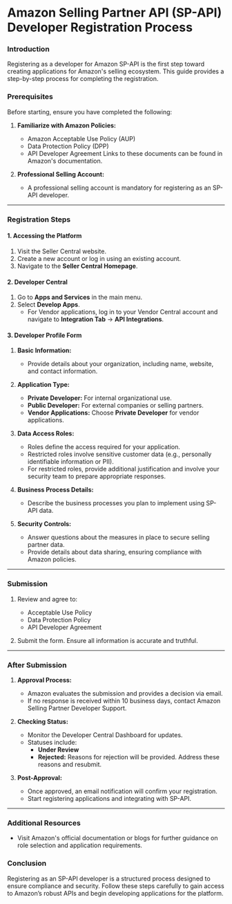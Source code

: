 # Amazon Selling Partner API (SP-API) Developer Registration Process

### **Introduction**

Registering as a developer for Amazon SP-API is the first step toward creating applications for Amazon's selling ecosystem. This guide provides a step-by-step process for completing the registration.



### **Prerequisites**

Before starting, ensure you have completed the following:

1. **Familiarize with Amazon Policies:**

   - Amazon Acceptable Use Policy (AUP)
   - Data Protection Policy (DPP)
   - API Developer Agreement
     Links to these documents can be found in Amazon's documentation.

2. **Professional Selling Account:**
   - A professional selling account is mandatory for registering as an SP-API developer.

---

### **Registration Steps**

#### **1. Accessing the Platform**

1. Visit the Seller Central website.
2. Create a new account or log in using an existing account.
3. Navigate to the **Seller Central Homepage**.

#### **2. Developer Central**

1. Go to **Apps and Services** in the main menu.
2. Select **Develop Apps**.
   - For Vendor applications, log in to your Vendor Central account and navigate to **Integration Tab** → **API Integrations**.

#### **3. Developer Profile Form**

1. **Basic Information:**

   - Provide details about your organization, including name, website, and contact information.

2. **Application Type:**

   - **Private Developer:** For internal organizational use.
   - **Public Developer:** For external companies or selling partners.
   - **Vendor Applications:** Choose **Private Developer** for vendor applications.

3. **Data Access Roles:**

   - Roles define the access required for your application.
   - Restricted roles involve sensitive customer data (e.g., personally identifiable information or PII).
   - For restricted roles, provide additional justification and involve your security team to prepare appropriate responses.

4. **Business Process Details:**

   - Describe the business processes you plan to implement using SP-API data.

5. **Security Controls:**
   - Answer questions about the measures in place to secure selling partner data.
   - Provide details about data sharing, ensuring compliance with Amazon policies.

---

### **Submission**

1. Review and agree to:

   - Acceptable Use Policy
   - Data Protection Policy
   - API Developer Agreement

2. Submit the form. Ensure all information is accurate and truthful.

---

### **After Submission**

1. **Approval Process:**

   - Amazon evaluates the submission and provides a decision via email.
   - If no response is received within 10 business days, contact Amazon Selling Partner Developer Support.

2. **Checking Status:**

   - Monitor the Developer Central Dashboard for updates.
   - Statuses include:
     - **Under Review**
     - **Rejected:** Reasons for rejection will be provided. Address these reasons and resubmit.

3. **Post-Approval:**
   - Once approved, an email notification will confirm your registration.
   - Start registering applications and integrating with SP-API.

---

### **Additional Resources**

- Visit Amazon's official documentation or blogs for further guidance on role selection and application requirements.

### **Conclusion**

Registering as an SP-API developer is a structured process designed to ensure compliance and security. Follow these steps carefully to gain access to Amazon’s robust APIs and begin developing applications for the platform.
